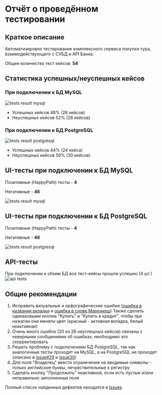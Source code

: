 # Отчёт о проведённом тестировании

## Краткое описание

Автоматизировно тестирование комплексного сервиса покупки тура, взаимодействующего с СУБД и API Банка.

Общее количество тест кейсов: **54**

## Статистика успешных/неуспешных кейсов

### При подключении к БД MySQL
![tests result mysql](https://user-images.githubusercontent.com/67016228/99875233-f8c0bb00-2bfe-11eb-8a0f-b7d24e64c46f.jpg)

- Успешных кейсов 48% (26 кейсов)
- Неуспешных кейсов 52% (28 кейсов)


### При подключении к БД PostgreSQL
![tests result postgresql](https://user-images.githubusercontent.com/67016228/99875356-ff9bfd80-2bff-11eb-9b92-315fce8d4fb0.jpg)

- Успешных кейсов 44% (24 кейса)
- Неуспешных кейсов 56% (30 кейсов)



## UI-тесты при подключении к БД MySQL
Позитивные (HappyPath) тесты - **4**

Негативные - **46**

![tests result mysql](https://user-images.githubusercontent.com/67016228/99875414-9cf73180-2c00-11eb-8342-178f2c374b2c.jpg)


## UI-тесты при подключении к БД PostgreSQL
Позитивные (HappyPath) тесты - **4**

Негативные - **46**

![tests result postgresql](https://user-images.githubusercontent.com/67016228/99875426-b7310f80-2c00-11eb-8507-e4418b3fee50.jpg)


## API-тесты

При подключении к обеим БД все тест-кейсы прошли успешно (4 шт.)
![api tests](https://user-images.githubusercontent.com/67016228/99875464-f19aac80-2c00-11eb-8306-130cc81e7752.jpg)


## Общие рекомендации

1. Исправить визуальные и орфографические ошибки ([ошибка в названии вкладки](https://github.com/daryamorozova/QA-Diploma/issues/28) и [ошибка в слове Марракеш](https://github.com/daryamorozova/QA-Diploma/issues/1))
Также сделать одинаковыми кнопки "Купить" и "Купить в кредит", чтобы при нажатии они меняли цвет (красный - активная вкладка, белый неактивная)
2. Очень много ошибок (20 из 28 неуспешных кейсов) связаны с неверными сообщениями об ошибках, необходимо это скорректировать
3. Решить проблему с подключением БД PostgreSQL, так как аналогичные тесты проходят на MySQL, а на PostgreSQL не проходят (описано в [issue#29](https://github.com/daryamorozova/QA-Diploma/issues/29) и [issue30](https://github.com/daryamorozova/QA-Diploma/issues/30))
4. Для поля "Владелец" ввести ограничение на вводимые символы - только английские буквы, нечувствительные к регистру
5. Сделать кнопку "Продолжить" неактивной, если есть пустые и/или неправильно заполненные поля

Полный список найденных дефектов находится в [Issues](https://github.com/daryamorozova/QA-Diploma/issues)
